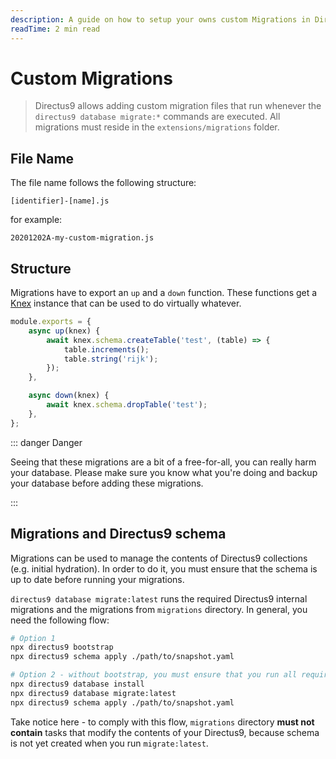 ```yaml
---
description: A guide on how to setup your owns custom Migrations in Directus9.
readTime: 2 min read
---
```


# Custom Migrations

> Directus9 allows adding custom migration files that run whenever the `directus9 database migrate:*` commands are
> executed. All migrations must reside in the `extensions/migrations` folder.

## File Name

The file name follows the following structure:

```
[identifier]-[name].js
```

for example:

```
20201202A-my-custom-migration.js
```

## Structure

Migrations have to export an `up` and a `down` function. These functions get a [Knex](http://knexjs.org) instance that
can be used to do virtually whatever.

```js
module.exports = {
	async up(knex) {
		await knex.schema.createTable('test', (table) => {
			table.increments();
			table.string('rijk');
		});
	},

	async down(knex) {
		await knex.schema.dropTable('test');
	},
};
```

::: danger Danger

Seeing that these migrations are a bit of a free-for-all, you can really harm your database. Please make sure you know
what you're doing and backup your database before adding these migrations.

:::

## Migrations and Directus9 schema

Migrations can be used to manage the contents of Directus9 collections (e.g. initial hydration). In order to do it, you
must ensure that the schema is up to date before running your migrations.

`directus9 database migrate:latest` runs the required Directus9 internal migrations and the migrations from `migrations`
directory. In general, you need the following flow:

```sh
# Option 1
npx directus9 bootstrap
npx directus9 schema apply ./path/to/snapshot.yaml

# Option 2 - without bootstrap, you must ensure that you run all required `bootstrap` tasks
npx directus9 database install
npx directus9 database migrate:latest
npx directus9 schema apply ./path/to/snapshot.yaml
```

Take notice here - to comply with this flow, `migrations` directory **must not contain** tasks that modify the contents
of your Directus9, because schema is not yet created when you run `migrate:latest`.
